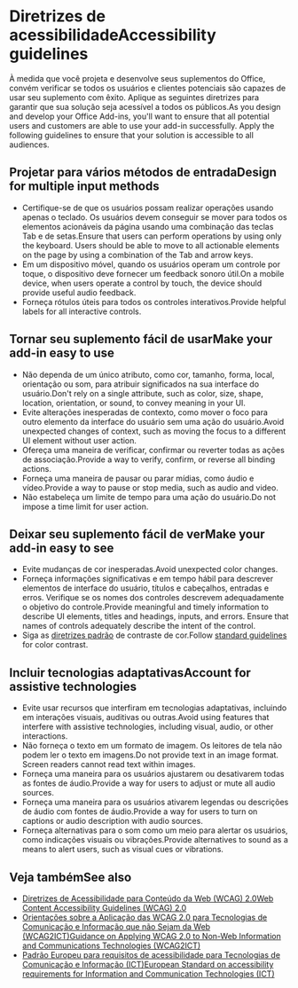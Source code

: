 # <a name="accessibility-guidelines"></a><span data-ttu-id="74b63-101">Diretrizes de acessibilidade</span><span class="sxs-lookup"><span data-stu-id="74b63-101">Accessibility guidelines</span></span>

<span data-ttu-id="74b63-p101">À medida que você projeta e desenvolve seus suplementos do Office, convém verificar se todos os usuários e clientes potenciais são capazes de usar seu suplemento com êxito. Aplique as seguintes diretrizes para garantir que sua solução seja acessível a todos os públicos.</span><span class="sxs-lookup"><span data-stu-id="74b63-p101">As you design and develop your Office Add-ins, you'll want to ensure that all potential users and customers are able to use your add-in successfully. Apply the following guidelines to ensure that your solution is accessible to all audiences.</span></span>

## <a name="design-for-multiple-input-methods"></a><span data-ttu-id="74b63-104">Projetar para vários métodos de entrada</span><span class="sxs-lookup"><span data-stu-id="74b63-104">Design for multiple input methods</span></span>

- <span data-ttu-id="74b63-p102">Certifique-se de que os usuários possam realizar operações usando apenas o teclado. Os usuários devem conseguir se mover para todos os elementos acionáveis da página usando uma combinação das teclas Tab e de setas.</span><span class="sxs-lookup"><span data-stu-id="74b63-p102">Ensure that users can perform operations by using only the keyboard. Users should be able to move to all actionable elements on the page by using a combination of the Tab and arrow keys.</span></span>
- <span data-ttu-id="74b63-107">Em um dispositivo móvel, quando os usuários operam um controle por toque, o dispositivo deve fornecer um feedback sonoro útil.</span><span class="sxs-lookup"><span data-stu-id="74b63-107">On a mobile device, when users operate a control by touch, the device should provide useful audio feedback.</span></span>
- <span data-ttu-id="74b63-108">Forneça rótulos úteis para todos os controles interativos.</span><span class="sxs-lookup"><span data-stu-id="74b63-108">Provide helpful labels for all interactive controls.</span></span> 

## <a name="make-your-add-in-easy-to-use"></a><span data-ttu-id="74b63-109">Tornar seu suplemento fácil de usar</span><span class="sxs-lookup"><span data-stu-id="74b63-109">Make your add-in easy to use</span></span>

- <span data-ttu-id="74b63-110">Não dependa de um único atributo, como cor, tamanho, forma, local, orientação ou som, para atribuir significados na sua interface do usuário.</span><span class="sxs-lookup"><span data-stu-id="74b63-110">Don't rely on a single attribute, such as color, size, shape, location, orientation, or sound, to convey meaning in your UI.</span></span>
- <span data-ttu-id="74b63-111">Evite alterações inesperadas de contexto, como mover o foco para outro elemento da interface do usuário sem uma ação do usuário.</span><span class="sxs-lookup"><span data-stu-id="74b63-111">Avoid unexpected changes of context, such as moving the focus to a different UI element without user action.</span></span>
- <span data-ttu-id="74b63-112">Ofereça uma maneira de verificar, confirmar ou reverter todas as ações de associação.</span><span class="sxs-lookup"><span data-stu-id="74b63-112">Provide a way to verify, confirm, or reverse all binding actions.</span></span>
- <span data-ttu-id="74b63-113">Forneça uma maneira de pausar ou parar mídias, como áudio e vídeo.</span><span class="sxs-lookup"><span data-stu-id="74b63-113">Provide a way to pause or stop media, such as audio and video.</span></span>
- <span data-ttu-id="74b63-114">Não estabeleça um limite de tempo para uma ação do usuário.</span><span class="sxs-lookup"><span data-stu-id="74b63-114">Do not impose a time limit for user action.</span></span>

## <a name="make-your-add-in-easy-to-see"></a><span data-ttu-id="74b63-115">Deixar seu suplemento fácil de ver</span><span class="sxs-lookup"><span data-stu-id="74b63-115">Make your add-in easy to see</span></span>

- <span data-ttu-id="74b63-116">Evite mudanças de cor inesperadas.</span><span class="sxs-lookup"><span data-stu-id="74b63-116">Avoid unexpected color changes.</span></span>
- <span data-ttu-id="74b63-p103">Forneça informações significativas e em tempo hábil para descrever elementos de interface do usuário, títulos e cabeçalhos, entradas e erros. Verifique se os nomes dos controles descrevem adequadamente o objetivo do controle.</span><span class="sxs-lookup"><span data-stu-id="74b63-p103">Provide meaningful and timely information to describe UI elements, titles and headings, inputs, and errors. Ensure that names of controls adequately describe the intent of the control.</span></span>
- <span data-ttu-id="74b63-119">Siga as [diretrizes padrão](https://www.w3.org/TR/UNDERSTANDING-WCAG20/visual-audio-contrast-contrast.html) de contraste de cor.</span><span class="sxs-lookup"><span data-stu-id="74b63-119">Follow [standard guidelines](https://www.w3.org/TR/UNDERSTANDING-WCAG20/visual-audio-contrast-contrast.html) for color contrast.</span></span>

## <a name="account-for-assistive-technologies"></a><span data-ttu-id="74b63-120">Incluir tecnologias adaptativas</span><span class="sxs-lookup"><span data-stu-id="74b63-120">Account for assistive technologies</span></span>

- <span data-ttu-id="74b63-121">Evite usar recursos que interfiram em tecnologias adaptativas, incluindo em interações visuais, auditivas ou outras.</span><span class="sxs-lookup"><span data-stu-id="74b63-121">Avoid using features that interfere with assistive technologies, including visual, audio, or other interactions.</span></span>
- <span data-ttu-id="74b63-p104">Não forneça o texto em um formato de imagem. Os leitores de tela não podem ler o texto em imagens.</span><span class="sxs-lookup"><span data-stu-id="74b63-p104">Do not provide text in an image format. Screen readers cannot read text within images.</span></span>
- <span data-ttu-id="74b63-124">Forneça uma maneira para os usuários ajustarem ou desativarem todas as fontes de áudio.</span><span class="sxs-lookup"><span data-stu-id="74b63-124">Provide a way for users to adjust or mute all audio sources.</span></span>
- <span data-ttu-id="74b63-125">Forneça uma maneira para os usuários ativarem legendas ou descrições de áudio com fontes de áudio.</span><span class="sxs-lookup"><span data-stu-id="74b63-125">Provide a way for users to turn on captions or audio description with audio sources.</span></span>
- <span data-ttu-id="74b63-126">Forneça alternativas para o som como um meio para alertar os usuários, como indicações visuais ou vibrações.</span><span class="sxs-lookup"><span data-stu-id="74b63-126">Provide alternatives to sound as a means to alert users, such as visual cues or vibrations.</span></span>

## <a name="see-also"></a><span data-ttu-id="74b63-127">Veja também</span><span class="sxs-lookup"><span data-stu-id="74b63-127">See also</span></span>

- [<span data-ttu-id="74b63-128">Diretrizes de Acessibilidade para Conteúdo da Web (WCAG) 2.0</span><span class="sxs-lookup"><span data-stu-id="74b63-128">Web Content Accessibility Guidelines (WCAG) 2.0</span></span>](https://www.w3.org/TR/wcag2ict/#REF-WCAG20)
- [<span data-ttu-id="74b63-129">Orientações sobre a Aplicação das WCAG 2.0 para Tecnologias de Comunicação e Informação que não Sejam da Web (WCAG2ICT)</span><span class="sxs-lookup"><span data-stu-id="74b63-129">Guidance on Applying WCAG 2.0 to Non-Web Information and Communications Technologies (WCAG2ICT)</span></span>](https://www.w3.org/TR/wcag2ict/)
- [<span data-ttu-id="74b63-130">Padrão Europeu para requisitos de acessibilidade para Tecnologias de Comunicação e Informação (ICT)</span><span class="sxs-lookup"><span data-stu-id="74b63-130">European Standard on accessibility requirements for Information and Communication Technologies (ICT)</span></span>](http://www.etsi.org/deliver/etsi_en/301500_301599/301549/01.00.00_20/en_301549v010000c.pdf) 
